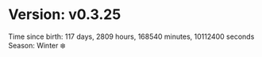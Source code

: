 # Version: v0.3.25
Time since birth: 117 days, 2809 hours, 168540 minutes, 10112400 seconds
Season: Winter ❄️
